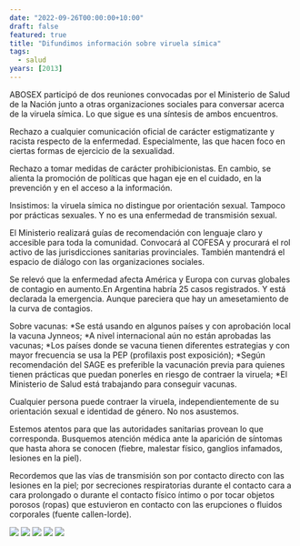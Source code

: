 ```yaml
---
date: "2022-09-26T00:00:00+10:00"
draft: false
featured: true
title: "Difundimos información sobre viruela símica"
tags:
  - salud
years: [2013]
---
```


ABOSEX participó de dos reuniones convocadas por el Ministerio de Salud de la Nación junto a otras organizaciones sociales para conversar acerca de la viruela símica. Lo que sigue es una síntesis de ambos encuentros. 


Rechazo a cualquier comunicación oficial de carácter estigmatizante y racista respecto de la enfermedad. Especialmente, las que hacen foco en ciertas formas de ejercicio de la sexualidad. 

Rechazo a tomar medidas de carácter prohibicionistas. En cambio, se alienta la promoción de políticas que hagan eje en el cuidado, en la prevención y en el acceso a la información.

Insistimos: la viruela símica no distingue por orientación sexual. Tampoco por prácticas sexuales. Y no es una enfermedad de transmisión sexual. 

El Ministerio realizará guías de recomendación con lenguaje claro y accesible para toda la comunidad. Convocará al COFESA y procurará el rol activo de las jurisdicciones sanitarias provinciales. También mantendrá el espacio de diálogo con las organizaciones sociales.

Se relevó que la enfermedad afecta América y Europa con curvas globales de contagio en aumento.En Argentina habría 25 casos registrados. Y está declarada la emergencia. Aunque pareciera que hay un amesetamiento de la curva de contagios. 

Sobre vacunas: 
*Se está usando en algunos países y con aprobación local la vacuna Jynneos; 
*A nivel internacional aún no están aprobadas las vacunas;
*Los países donde se vacuna tienen diferentes estrategias y con mayor frecuencia se usa la PEP (profilaxis post exposición);
*Según recomendación del SAGE es preferible la vacunación previa para quienes tienen prácticas que puedan ponerles en riesgo de contraer la viruela;
*El Ministerio de Salud está trabajando para conseguir vacunas. 

Cualquier persona puede contraer la viruela, independientemente de su orientación sexual e identidad de género. No nos asustemos. 

Estemos atentos para que las autoridades sanitarias provean lo que corresponda. Busquemos atención médica ante la aparición de síntomas que hasta ahora se conocen (fiebre, malestar físico, ganglios infamados, lesiones en la piel). 

Recordemos que las vías de transmisión son por contacto directo con las lesiones en la piel; por secreciones respiratorias durante el contacto cara a cara prolongado o durante el contacto físico íntimo o por tocar objetos porosos (ropas) que estuvieron en contacto con las erupciones o fluidos corporales (fuente callen-lorde).

![](/images/post/220926-0.png/)
![](/images/post/220926-1.png/)
![](/images/post/220926-2.png/)
![](/images/post/220926-3.png/)
![](/images/post/220926-4.png/)
